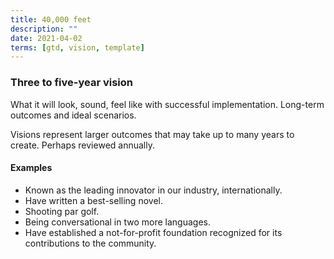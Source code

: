 ```yaml
---
title: 40,000 feet
description: ""
date: 2021-04-02
terms: [gtd, vision, template]
---
```


### Three to five-year vision

What it will look, sound, feel like with successful implementation. Long-term outcomes and ideal scenarios.

Visions represent larger outcomes that may take up to many years to create. Perhaps reviewed annually.

#### Examples

- Known as the leading innovator in our industry, internationally.
- Have written a best-selling novel.
- Shooting par golf.
- Being conversational in two more languages.
- Have established a not-for-profit foundation recognized for its contributions to the community.
